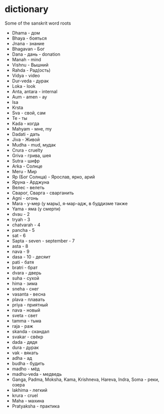 # dictionary
Some of the sanskrit word roots

- Dhama - дом
- Bhaya - бояться
- Jnana - знание
- Bhagavan - Бог
- Dana - дань - donation
- Manah - mind
- Vishnu - Вышний
- Rahda - Рад(ость)
- Vidya - video
- Dur-veda - дурак
- Loka - look
- Anta, antara - internal
- Aum - amen - ау
- Isa
- Krsta
- Sva - свой, сам
- Te - ты
- Kada - когда
- Mahyam - мне, my
- Dadati - дать
- Jiva - Живой
- Mudha - mud, мудак
- Crura - cruelty
- Griva - грива, шея
- Sutra - шифр
- Arka - Солнце
- Meru - Мир
- Яр (Бог Солнца) - Ярослав, ярко, арий
- Яруна - Арджуна
- Велес - велеть
- Сварог, Сварга - сварганить
- Agni - огонь
- Mara - у-мер (у мары), я-мар-адж, в буддизме также
- Yama - яма (у смерти)
- dvau - 2
- tryah - 3
- chatvarah - 4
- pancha - 5
- sat - 6
- Sapta - seven - september - 7
- asta - 8
- nava - 9
- dasa - 10 - десяит
- pati - батя
- bratri - брат
- dvara - дверь
- suha - сухой
- hima - зима
- sneha - снег
- vasanta - весна
- plava - плавать
- priya - приятный
- nava - новый
- sveta - свет
- tamma - тьма
- raja - раж
- skanda - скандал
- svakar - свёкр
- dada - дядя
- dura - дурак
- vak - вякать
- adha - ад
- budha - будить
- madho - мёд
- madhu-veda - медведь
- Ganga, Padma, Moksha, Kama, Krishneva, Hareva, Indra, Soma - реки, озера
- lakhima - легкий
- krura - cruel
- Maha - махина
- Pratyaksha - практика

